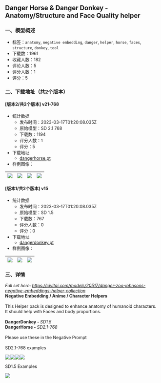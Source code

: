 ## Danger Horse & Danger Donkey - Anatomy/Structure and Face Quality helper
### 一、模型概述

- 标签：`anatomy`, `negative embedding`, `danger`, `helper`, `horse`, `faces`, `structure`, `donkey`, `tool`
- 下载数：1961
- 收藏人数：182
- 评论人数：5
- 评分人数：1
- 评分：5

### 二、下载地址（共2个版本）

#### [版本2/共2个版本] v21-768

- 统计数据
  - 发布时间：2023-03-17T01:20:08.035Z
  - 原始模型：SD 2.1 768
  - 下载数：1194
  - 评分人数：1
  - 评分：5
- 下载地址
  - [dangerhorse.pt](https://civitai.com/api/download/models/19121)
- 样例图像：

| <img src="https://image.civitai.com/xG1nkqKTMzGDvpLrqFT7WA/98659694-6972-409f-b2cb-5d3aafa90500/width=450/200183.jpeg" /> | <img src="https://image.civitai.com/xG1nkqKTMzGDvpLrqFT7WA/d0464d38-0292-468f-29df-fe4c22332d00/width=450/200182.jpeg" /> | <img src="https://image.civitai.com/xG1nkqKTMzGDvpLrqFT7WA/638b0bf3-0e1d-4668-2cd2-bf0c5ea18d00/width=450/200181.jpeg" /> | <img src="https://image.civitai.com/xG1nkqKTMzGDvpLrqFT7WA/a7dce301-35ce-436f-6c74-9f35ac208e00/width=450/200180.jpeg" /> |
| ---- | ---- | ---- | ---- |

#### [版本1/共2个版本] v15

- 统计数据
  - 发布时间：2023-03-17T01:20:08.035Z
  - 原始模型：SD 1.5
  - 下载数：767
  - 评分人数：0
  - 评分：0
- 下载地址
  - [dangerdonkey.pt](https://civitai.com/api/download/models/24394)
- 样例图像：

| <img src="https://image.civitai.com/xG1nkqKTMzGDvpLrqFT7WA/b9038026-4409-493b-7d28-a798f4690400/width=450/265598.jpeg" /> | <img src="https://image.civitai.com/xG1nkqKTMzGDvpLrqFT7WA/6f1c11c7-84dd-4fde-f5aa-2ebb946dc300/width=450/265597.jpeg" /> | <img src="https://image.civitai.com/xG1nkqKTMzGDvpLrqFT7WA/5f07e766-0d20-48bb-9a20-78611ed09300/width=450/265596.jpeg" /> |
| ---- | ---- | ---- |


### 三、详情
<p><em>Full set here: </em><a target="_blank" rel="ugc" href="https://civitai.com/models/20517/danger-zoo-johnsons-negative-embeddings-helper-collection"><em>https://civitai.com/models/20517/danger-zoo-johnsons-negative-embeddings-helper-collection</em></a><br /><strong>Negative Embedding / Anime / Character Helpers</strong><br /><br />This Helper pack is designed to enhance anatomy of humanoid characters. It should help with Faces and body proportions. <br /><br /><strong>DangerDonkey - </strong><em>SD1.5</em><br /><strong>DangerHorse - </strong><em>SD2.1-768</em><br /><br />Please use these in the Negative Prompt<br /><br />SD2.1-768 examples</p><img src="https://imagecache.civitai.com/xG1nkqKTMzGDvpLrqFT7WA/f8902ff7-f426-4347-0219-0445975bde00/width=525/f8902ff7-f426-4347-0219-0445975bde00" /><img src="https://imagecache.civitai.com/xG1nkqKTMzGDvpLrqFT7WA/66f37cba-a81c-4036-1c2f-10736b649200/width=525/66f37cba-a81c-4036-1c2f-10736b649200" /><img src="https://imagecache.civitai.com/xG1nkqKTMzGDvpLrqFT7WA/ebc101ed-9a53-4a00-063b-73884e010f00/width=525/ebc101ed-9a53-4a00-063b-73884e010f00" /><img src="https://imagecache.civitai.com/xG1nkqKTMzGDvpLrqFT7WA/ec82969c-9ab9-48d0-0747-e50888d27d00/width=525/ec82969c-9ab9-48d0-0747-e50888d27d00" /><p></p><p>SD1.5 Examples<br /></p><img src="https://imagecache.civitai.com/xG1nkqKTMzGDvpLrqFT7WA/f60f7b40-a903-46eb-3532-93ec0ea7a100/width=525/f60f7b40-a903-46eb-3532-93ec0ea7a100" />